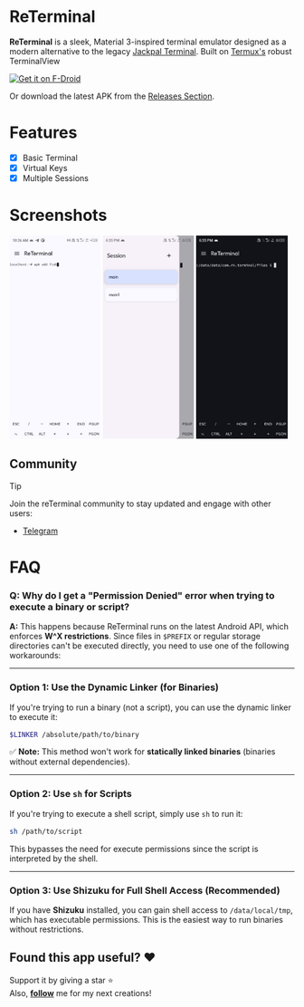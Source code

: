 # ReTerminal
**ReTerminal** is a sleek, Material 3-inspired terminal emulator designed as a modern alternative to the legacy [Jackpal Terminal](https://github.com/jackpal/Android-Terminal-Emulator). Built on [Termux's](https://github.com/termux/termux-app) robust TerminalView

[<img src="https://fdroid.gitlab.io/artwork/badge/get-it-on.png"
     alt="Get it on F-Droid"
     height="80">](https://f-droid.org/packages/com.rk.terminal/)

Or download the latest APK from the [Releases Section](https://github.com/RohitKushvaha01/ReTerminal/releases/latest).

# Features
- [x] Basic Terminal
- [x] Virtual Keys
- [x] Multiple Sessions

# Screenshots
<div>
  <img src="/fastlane/metadata/android/en-US/images/phoneScreenshots/01.png" width="32%" />
  <img src="/fastlane/metadata/android/en-US/images/phoneScreenshots/02.jpg" width="32%" />
  <img src="/fastlane/metadata/android/en-US/images/phoneScreenshots/03.jpg" width="32%" />
</div>

## Community
> [!TIP]
Join the reTerminal community to stay updated and engage with other users:
- [Telegram](https://t.me/reTerminal)


# FAQ

### **Q: Why do I get a "Permission Denied" error when trying to execute a binary or script?**
**A:** This happens because ReTerminal runs on the latest Android API, which enforces **W^X restrictions**. Since files in `$PREFIX` or regular storage directories can't be executed directly, you need to use one of the following workarounds:

---

### **Option 1: Use the Dynamic Linker (for Binaries)**
If you're trying to run a binary (not a script), you can use the dynamic linker to execute it:

```bash
$LINKER /absolute/path/to/binary
```

✅ **Note:** This method won't work for **statically linked binaries** (binaries without external dependencies).

---

### **Option 2: Use `sh` for Scripts**
If you're trying to execute a shell script, simply use `sh` to run it:

```bash
sh /path/to/script
```

This bypasses the need for execute permissions since the script is interpreted by the shell.

---

### **Option 3: Use Shizuku for Full Shell Access (Recommended)**
If you have **Shizuku** installed, you can gain shell access to `/data/local/tmp`, which has executable permissions. This is the easiest way to run binaries without restrictions.


## Found this app useful? :heart:
Support it by giving a star :star: <br>
Also, **__[follow](https://github.com/Rohitkushvaha01)__** me for my next creations!

